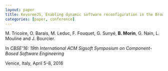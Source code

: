 ```yaml
---
layout: paper
title: KevoreeJS, Enabling dynamic software reconfiguration in the Browser
categories: [paper, conference]
---
```

M. Tricoire, O. Barais, M. Leduc, F. Fouquet, G. Sunyé, **B. Morin**, G. Nain, L. Mouline and J. Bourcier.

In _CBSE'16: 19th International ACM Sigsoft Symposium on Component-Based Software Engineering_

Venice, Italy, April 5-8, 2016
